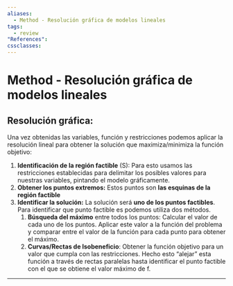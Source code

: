 ```yaml
---
aliases:
  - Method - Resolución gráfica de modelos lineales
tags:
  - review
"References":
cssclasses:
---
```

# Method - Resolución gráfica de modelos lineales

## Resolución gráfica:
Una vez obtenidas las variables, función y restricciones podemos aplicar la resolución lineal para obtener la solución que maximiza/minimiza la función objetivo: 
1. **Identificación de la región factible** (S): Para esto usamos las restricciones establecidas para delimitar los posibles valores para nuestras variables, pintando el modelo gráficamente.
2. **Obtener los puntos extremos:** Estos puntos son **las esquinas de la región factible**
3. **Identificar la solución:** La solución será **uno de los puntos factibles**. Para identificar que punto factible es podemos utiliza dos métodos. 
	1. **Búsqueda del máximo** entre todos los puntos: Calcular el valor de cada uno de los puntos. Aplicar este valor a la función del problema y comparar entre el valor de la función para cada punto para obtener el máximo. 
	2. **Curvas/Rectas de Isobeneficio**: Obtener la función objetivo para un valor que cumpla con las restricciones. Hecho esto “alejar” esta función a través de rectas paralelas hasta identificar el punto factible con el que se obtiene el valor máximo de f.
***